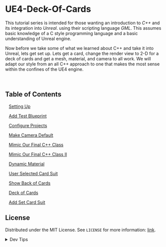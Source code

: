 # UE4-Deck-Of-Cards


<!-- OVERVIEW -->
This tutorial series is intended for those wanting an introduction to *C++* and its integration into *Unreal*. using their scripting language <i>GML</i>. This assumes basic knowledge of a C style programming language and a basic understanding of Unreal engine.

Now before we take some of what we learned about C++ and take it into Unreal, lets get set up. Lets get a card, change the render view to 2-D for a deck of cards and get a mesh, material, and camera to all work. We will adapt our style from an all C++ approach to one that makes the most sense within the confines of the UE4 engine.


<br>


<!-- TOC -->
## Table of Contents

<kbd></kbd> &nbsp;&nbsp; [Setting Up](setting-up/README.md#user-content-setting-up) <br>

<kbd></kbd> &nbsp;&nbsp; [Add Test Blueprint](test-bp/README.md#user-content-add-up) <br>

<kbd></kbd> &nbsp;&nbsp; [Configure Projects](configure-proj/README.md#user-content-configure-projects) <br>

<kbd></kbd> &nbsp;&nbsp; [Make Camera Default](camera-default/README.md#user-content-make-camera-default) 

<kbd></kbd> &nbsp;&nbsp; [Mimic Our Final C++ Class](mimic-class/README.md#user-content-mimic-our-final-c-class)

<kbd></kbd> &nbsp;&nbsp; [Mimic Our Final C++ Class II](mimic-class-ii/README.md#user-content-mimic-our-final-c-class-ii) 

<kbd></kbd> &nbsp;&nbsp; [Dynamic Material](dynamic-material/README.md#user-content-dynamic-material) 

<kbd></kbd> &nbsp;&nbsp; [User Selected Card Suit](user-select-suit/README.md#user-content-user-selected-card-suit) 

<kbd></kbd> &nbsp;&nbsp; [Show Back of Cards](back-cards/README.md#user-content-show-back-of-cards) 

<kbd></kbd> &nbsp;&nbsp; [Deck of Cards](deck/README.md#user-content-deck-of-cards) 

<kbd></kbd> &nbsp;&nbsp; [Add Set Card Suit](add-scs/README.md#user-content-add-set-card-suit) 

<!-- LICENSE -->
## License
Distributed under the MIT License. See `LICENSE` for more information: [link](LICENSE).

</p>
</details>
<details><summary>Dev Tips</summary>
make git m="add commit message"
</details>